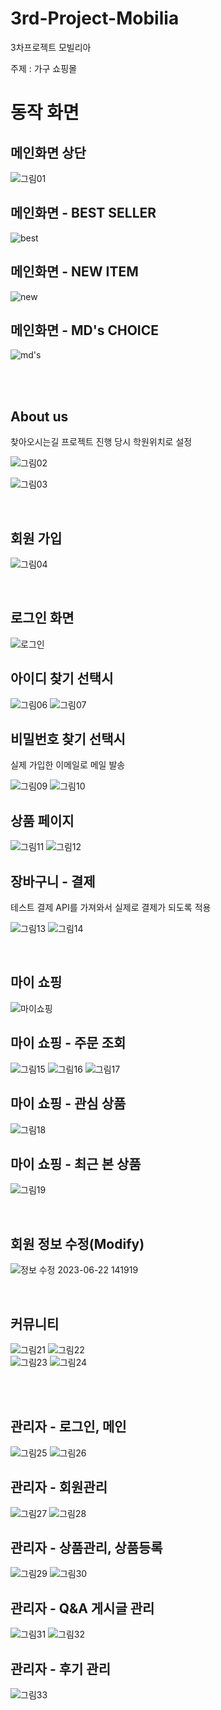 # 3rd-Project-Mobilia
3차프로젝트 모빌리아

주제 : 가구 쇼핑몰


<h1>동작 화면</h1>

<h2>메인화면 상단</h2>

![그림01](https://github.com/Yuhwanbeom/3rd-Project-Mobilia/assets/124651127/89506a1c-97e7-4fa6-824f-876de568bd96)

<h2>메인화면 - BEST SELLER</h2>

![best](https://github.com/Yuhwanbeom/3rd-Project-Mobilia/assets/124651127/a836132d-abb8-4aca-9b7f-48655d99c3cd)

<h2>메인화면 - NEW ITEM</h2>

![new](https://github.com/Yuhwanbeom/3rd-Project-Mobilia/assets/124651127/370c0a91-8d20-4f23-b3e2-cc2f42a515ee)

<h2>메인화면 - MD's CHOICE</h2>

![md's](https://github.com/Yuhwanbeom/3rd-Project-Mobilia/assets/124651127/82bfd2d5-dc5f-4bac-9f16-88037f8e8e50)

<br><br>
<h2>About us</h2>
찾아오시는길 프로젝트 진행 당시 학원위치로 설정

![그림02](https://github.com/Yuhwanbeom/3rd-Project-Mobilia/assets/124651127/439b00db-1622-4098-9c44-401ce16ad10d)

![그림03](https://github.com/Yuhwanbeom/3rd-Project-Mobilia/assets/124651127/dfe4f94d-972f-4a75-b5cc-6b635498a222)

<br>
<h2>회원 가입</h2>

![그림04](https://github.com/Yuhwanbeom/3rd-Project-Mobilia/assets/124651127/567255d7-b40d-4c13-bd5c-7b89f0ae507b)

<br>
<h2>로그인 화면</h2>

![로그인](https://github.com/Yuhwanbeom/3rd-Project-Mobilia/assets/124651127/28007b5a-7905-444b-80b9-7c6c7e458ab1)

<h2>아이디 찾기 선택시</h2>

![그림06](https://github.com/Yuhwanbeom/3rd-Project-Mobilia/assets/124651127/bc3302cf-8b65-4d98-9a0a-6757199bec26)
![그림07](https://github.com/Yuhwanbeom/3rd-Project-Mobilia/assets/124651127/ba7005a8-9e3e-4f67-916b-93e5589496f6)

<h2>비밀번호 찾기 선택시</h2>
실제 가입한 이메일로 메일 발송

![그림09](https://github.com/Yuhwanbeom/3rd-Project-Mobilia/assets/124651127/10e72bd3-9e5b-49f5-b9f1-efb51f8338fb)
![그림10](https://github.com/Yuhwanbeom/3rd-Project-Mobilia/assets/124651127/14c7f37d-b077-4761-81f8-9033d0e0179c)

<h2>상품 페이지</h2>

![그림11](https://github.com/Yuhwanbeom/3rd-Project-Mobilia/assets/124651127/c0dcdea0-202c-4c62-b519-98fea0451d2c)
![그림12](https://github.com/Yuhwanbeom/3rd-Project-Mobilia/assets/124651127/dd3b600c-5bb5-4210-b93f-333ab5011efb)

<h2>장바구니 - 결제</h2>
테스트 결제 API를 가져와서 실제로 결제가 되도록 적용

![그림13](https://github.com/Yuhwanbeom/3rd-Project-Mobilia/assets/124651127/515c6e7f-480e-464a-a43c-d9a3997d2f6f)
![그림14](https://github.com/Yuhwanbeom/3rd-Project-Mobilia/assets/124651127/4b9279c2-1756-4e55-b2c8-6a429e6e58ef)

<br>

<h2>마이 쇼핑</h2>

![마이쇼핑](https://github.com/Yuhwanbeom/3rd-Project-Mobilia/assets/124651127/a3f59b8f-11c6-4a94-8d13-f67c3707c09e)


<h2>마이 쇼핑 - 주문 조회</h2>

![그림15](https://github.com/Yuhwanbeom/3rd-Project-Mobilia/assets/124651127/8c977691-eb20-4cb4-9b1a-fc6bcb521241)
![그림16](https://github.com/Yuhwanbeom/3rd-Project-Mobilia/assets/124651127/dc02dac6-533a-4c26-a266-40e17ae6021f)
![그림17](https://github.com/Yuhwanbeom/3rd-Project-Mobilia/assets/124651127/88cc98f3-4706-4c05-a3eb-eba1938cbf3d)


<h2>마이 쇼핑 - 관심 상품</h2>

![그림18](https://github.com/Yuhwanbeom/3rd-Project-Mobilia/assets/124651127/048cc422-7876-45f8-bf54-461984f0295e)

<h2>마이 쇼핑 - 최근 본 상품</h2>

![그림19](https://github.com/Yuhwanbeom/3rd-Project-Mobilia/assets/124651127/c56f137f-76d7-46b4-a4ac-eb7d4ca2abcb)

<br>
<h2>회원 정보 수정(Modify)</h2>

![정보 수정 2023-06-22 141919](https://github.com/Yuhwanbeom/3rd-Project-Mobilia/assets/124651127/690df6ee-0227-4b89-8a9d-54919eb295ed)

<br>
<h2>커뮤니티</h2>

![그림21](https://github.com/Yuhwanbeom/3rd-Project-Mobilia/assets/124651127/87fd6b2c-cf4a-4a3c-ba6f-c44d5f32ff9b)
![그림22](https://github.com/Yuhwanbeom/3rd-Project-Mobilia/assets/124651127/fcc8eb6b-b8dd-4907-b43f-a3bdc1ff898b)
<br>
![그림23](https://github.com/Yuhwanbeom/3rd-Project-Mobilia/assets/124651127/615e7679-15d9-44c5-bd73-4bd989e4ca6c)
![그림24](https://github.com/Yuhwanbeom/3rd-Project-Mobilia/assets/124651127/63955f9f-5368-4a92-b8ff-45057653ddb6)

<br><br>
<h2>관리자 - 로그인, 메인</h2>

![그림25](https://github.com/Yuhwanbeom/3rd-Project-Mobilia/assets/124651127/23937786-582d-4f34-8b7b-91fd2c13dbc3)
![그림26](https://github.com/Yuhwanbeom/3rd-Project-Mobilia/assets/124651127/db8e1473-041e-471b-96ab-90279c190b4b)

<h2>관리자 - 회원관리</h2>

![그림27](https://github.com/Yuhwanbeom/3rd-Project-Mobilia/assets/124651127/049125d3-6e66-4667-b72d-ddbe406ce990)
![그림28](https://github.com/Yuhwanbeom/3rd-Project-Mobilia/assets/124651127/42599c05-1262-49a6-8ba2-9a6c0db9e12e)


<h2>관리자 - 상품관리, 상품등록</h2>

![그림29](https://github.com/Yuhwanbeom/3rd-Project-Mobilia/assets/124651127/5b20f085-3ab8-4fc0-b8f0-8d363bca3400)
![그림30](https://github.com/Yuhwanbeom/3rd-Project-Mobilia/assets/124651127/d2477a23-61de-41ca-9b1d-507097355f10)


<h2>관리자 - Q&A 게시글 관리</h2>

![그림31](https://github.com/Yuhwanbeom/3rd-Project-Mobilia/assets/124651127/7742370a-738f-487a-978a-fb742ff0437a)
![그림32](https://github.com/Yuhwanbeom/3rd-Project-Mobilia/assets/124651127/a2b318f9-c01a-4b88-a248-457e5565826b)


<h2>관리자 - 후기 관리</h2>

![그림33](https://github.com/Yuhwanbeom/3rd-Project-Mobilia/assets/124651127/43bd38cf-2491-46e3-bdea-037d55929331)

